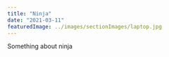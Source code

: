 ```yaml
---
title: "Ninja"
date: "2021-03-11"
featuredImage: ../images/sectionImages/laptop.jpg
---
```


Something about ninja
